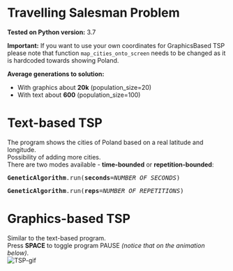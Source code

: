# Travelling Salesman Problem

**Tested on Python version:** 3.7  

**Important:** If you want to use your own coordinates for GraphicsBased TSP please note that function `map_cities_onto_screen` needs to be changed as it is hardcoded towards showing Poland.

**Average generations to solution:**
 * With graphics about **20k** (population_size=20)
 * With text about **600** (population_size=100)

# Text-based TSP
The program shows the cities of Poland based on a real latitude and longitude.  
Possibility of adding more cities.  
There are two modes available - **time-bounded** or **repetition-bounded**:  
<pre>
<b>GeneticAlgorithm</b>.run(<b>seconds</b>=<i>NUMBER_OF_SECONDS</i>)
</pre>
<pre>
<b>GeneticAlgorithm</b>.run(<b>reps</b>=<i>NUMBER_OF_REPETITIONS</i>)
</pre>

# Graphics-based TSP
Similar to the text-based program.  
Press **SPACE** to toggle program PAUSE _(notice that on the animation below)_.  
![TSP-gif](assets/tsp_graphics.gif)
